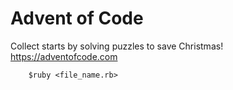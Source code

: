 # Advent of Code
Collect starts by solving puzzles to save Christmas!  
https://adventofcode.com

        $ruby <file_name.rb>
